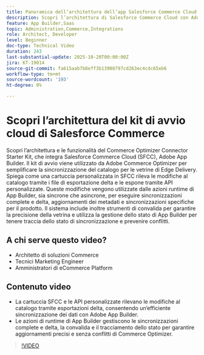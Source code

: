 ```yaml
---
title: Panoramica dell’architettura dell’app Salesforce Commerce Cloud Connector
description: Scopri l’architettura di Salesforce Commerce Cloud con Adobe Commerce Optimizer.
feature: App Builder,Saas
topic: Administration,Commerce,Integrations
role: Architect, Developer
level: Beginner
doc-type: Technical Video
duration: 243
last-substantial-update: 2025-10-20T00:00:00Z
jira: KT-19014
source-git-commit: fa615aab7b8eff3b13908797cd263ec4cdc65eb6
workflow-type: tm+mt
source-wordcount: '193'
ht-degree: 0%

---
```



# Scopri l’architettura del kit di avvio cloud di Salesforce Commerce

Scopri l’architettura e le funzionalità del Commerce Optimizer Connector Starter Kit, che integra Salesforce Commerce Cloud (SFCC), Adobe App Builder. Il kit di avvio viene utilizzato da Adobe Commerce Optimizer per semplificare la sincronizzazione del catalogo per le vetrine di Edge Delivery. Spiega come una cartuccia personalizzata in SFCC rileva le modifiche al catalogo tramite i file di esportazione delta e le espone tramite API personalizzate. Queste modifiche vengono utilizzate dalle azioni runtime di App Builder, sia sincrone che asincrone, per eseguire sincronizzazioni complete e delta, aggiornamenti dei metadati e sincronizzazioni specifiche per il prodotto. Il sistema include inoltre strumenti di convalida per garantire la precisione della vetrina e utilizza la gestione dello stato di App Builder per tenere traccia dello stato di sincronizzazione e prevenire conflitti.

## A chi serve questo video?

* Architetto di soluzioni Commerce
* Tecnici Marketing Engineer
* Amministratori di eCommerce Platform

## Contenuto video

* La cartuccia SFCC e le API personalizzate rilevano le modifiche al catalogo tramite esportazioni delta, consentendo un’efficiente sincronizzazione dei dati con Adobe App Builder.
* Le azioni di runtime di App Builder gestiscono le sincronizzazioni complete e delta, la convalida e il tracciamento dello stato per garantire aggiornamenti precisi e senza conflitti di Commerce Optimizer.

>[!VIDEO](https://video.tv.adobe.com/v/3476059?captions=ita&learn=on)
